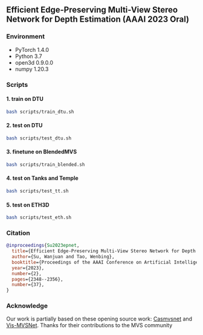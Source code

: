 ## Efficient Edge-Preserving Multi-View Stereo Network for Depth Estimation (AAAI 2023 Oral) 

### Environment
- PyTorch 1.4.0
- Python 3.7
- open3d 0.9.0.0
- numpy 1.20.3

### Scripts
#### 1. train on DTU
```bash
bash scripts/train_dtu.sh
```
#### 2. test on DTU
```bash
bash scripts/test_dtu.sh
```
#### 3. finetune on BlendedMVS
```bash
bash scripts/train_blended.sh
```

#### 4. test on Tanks and Temple
```bash
bash scripts/test_tt.sh
```
#### 5. test on ETH3D
```bash
bash scripts/test_eth.sh
```

### Citation
```bibtex
@inproceedings{Su2023epnet,
  title={Efficient Edge-Preserving Multi-View Stereo Network for Depth Estimation},
  author={Su, Wanjuan and Tao, Wenbing},
  booktitle={Proceedings of the AAAI Conference on Artificial Intelligence},
  year={2023},
  number={2},
  pages={2348--2356},
  number={37},
}
```

### Acknowledge
Our work is partially based on these opening source work: [Casmvsnet](https://github.com/alibaba/cascade-stereo) and [Vis-MVSNet](https://github.com/jzhangbs/Vis-MVSNet). Thanks for their contributions to the MVS community
